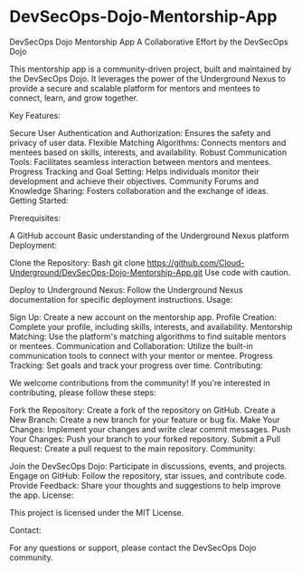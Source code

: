# DevSecOps-Dojo-Mentorship-App


DevSecOps Dojo Mentorship App
A Collaborative Effort by the DevSecOps Dojo

This mentorship app is a community-driven project, built and maintained by the DevSecOps Dojo. It leverages the power of the Underground Nexus to provide a secure and scalable platform for mentors and mentees to connect, learn, and grow together.

Key Features:

Secure User Authentication and Authorization: Ensures the safety and privacy of user data.
Flexible Matching Algorithms: Connects mentors and mentees based on skills, interests, and availability.
Robust Communication Tools: Facilitates seamless interaction between mentors and mentees.
Progress Tracking and Goal Setting: Helps individuals monitor their development and achieve their objectives.
Community Forums and Knowledge Sharing: Fosters collaboration and the exchange of ideas.
Getting Started:

Prerequisites:

A GitHub account
Basic understanding of the Underground Nexus platform
Deployment:

Clone the Repository:
Bash
git clone https://github.com/Cloud-Underground/DevSecOps-Dojo-Mentorship-App.git
Use code with caution.

Deploy to Underground Nexus: Follow the Underground Nexus documentation for specific deployment instructions.
Usage:

Sign Up: Create a new account on the mentorship app.
Profile Creation: Complete your profile, including skills, interests, and availability.
Mentorship Matching: Use the platform's matching algorithms to find suitable mentors or mentees.
Communication and Collaboration: Utilize the built-in communication tools to connect with your mentor or mentee.
Progress Tracking: Set goals and track your progress over time.
Contributing:

We welcome contributions from the community! If you're interested in contributing, please follow these steps:   

Fork the Repository: Create a fork of the repository on GitHub.
Create a New Branch: Create a new branch for your feature or bug fix.
Make Your Changes: Implement your changes and write clear commit messages.
Push Your Changes: Push your branch to your forked repository.
Submit a Pull Request: Create a pull request to the main repository.
Community:

Join the DevSecOps Dojo: Participate in discussions, events, and projects.
Engage on GitHub: Follow the repository, star issues, and contribute code.
Provide Feedback: Share your thoughts and suggestions to help improve the app.
License:

This project is licensed under the MIT License.

Contact:

For any questions or support, please contact the DevSecOps Dojo community.
